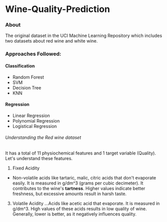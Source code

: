 # Wine-Quality-Prediction

### About
The original dataset in the UCI Machine Learning Repository which includes two datasets about red wine and white wine. 

### Approaches Followed:
#### Classification
- Random Forest
- SVM
- Decision Tree
- KNN
  
#### Regression
- Linear Regression
- Polynomial Regression
- Logistical Regression

###### Understanding the Red wine dataset
It has a total of 11 physiochemical features and 1 target variable (Quality).
Let's understand these features.
1. Fixed Acidity
- Non-volatile acids like tartaric, malic, citric acids that don't evaporate easily. It is measured in g/dm^3 (grams per cubic decimeter). It contributes to the wine's **tartness**. Higher values indicate better freshness, but excessive amounts result in harsh taste.
3. Volatile Acidity
...Acids like acetic acid that evaporate. It is measured in g/dm^3. High values of these acids results in low quality of wine. Generally, lower is better, as it negatively influences quality.

